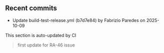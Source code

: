 <!--ACTIVITY:START-->
## Recent commits
- Update build-test-release.yml (b7d7e84) by Fabrizio Paredes on 2025-10-09
<!--ACTIVITY:END-->
This section is auto-updated by CI
>first update for RA-46 issue
